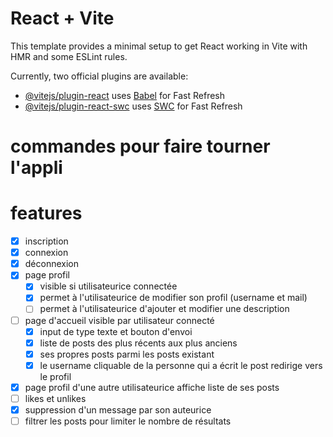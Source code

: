 # React + Vite

This template provides a minimal setup to get React working in Vite with HMR and some ESLint rules.

Currently, two official plugins are available:

- [@vitejs/plugin-react](https://github.com/vitejs/vite-plugin-react/blob/main/packages/plugin-react/README.md) uses [Babel](https://babeljs.io/) for Fast Refresh
- [@vitejs/plugin-react-swc](https://github.com/vitejs/vite-plugin-react-swc) uses [SWC](https://swc.rs/) for Fast Refresh

# commandes pour faire tourner l'appli

# features
- [x] inscription
- [x] connexion
- [x] déconnexion
- [x] page profil
  - [x] visible si utilisateurice connectée
  - [x] permet à l'utilisateurice de modifier son profil (username et mail)
  - [ ] permet à l'utilisateurice d'ajouter et modifier une description
- [ ] page d'accueil visible par utilisateur connecté
  - [x] input de type texte et bouton d'envoi
  - [x] liste de posts des plus récents aux plus anciens
  - [x] ses propres posts parmi les posts existant
  - [x] le username cliquable de la personne qui a écrit le post redirige vers le profil
- [x] page profil d'une autre utilisateurice affiche liste de ses posts
- [ ] likes et unlikes
- [x] suppression d'un message par son auteurice
- [ ] filtrer les posts pour limiter le nombre de résultats

